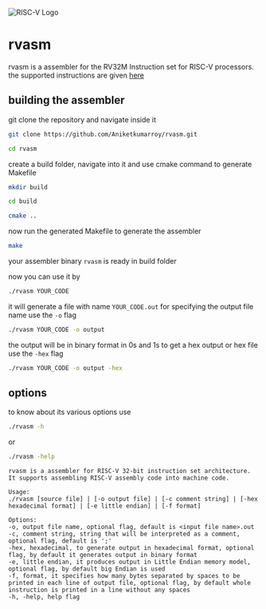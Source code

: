 ![RISC-V Logo](https://riscv.org/wp-content/uploads/2020/06/riscv-color.svg)
# rvasm

rvasm is a assembler for the RV32M Instruction set for RISC-V processors.
the supported instructions are given [here](/instruction_set_encoding.s)

## building the assembler
git clone the repository and navigate inside it
```bash
git clone https://github.com/Aniketkumarroy/rvasm.git
```
```bash
cd rvasm
```
create a build folder, navigate into it and use cmake command to generate Makefile
```bash
mkdir build
```
```bash
cd build
```
```bash
cmake ..
```
now run the generated Makefile to generate the assembler
```bash
make
```
your assembler binary ```rvasm``` is ready in build folder

now you can use it by
```bash
./rvasm YOUR_CODE
```

it will generate a file with name ```YOUR_CODE.out```
for specifying the output file name use the ```-o``` flag
```bash
./rvasm YOUR_CODE -o output
```
the output will be in binary format in 0s and 1s
to get a hex output or hex file use the ```-hex``` flag
```bash
./rvasm YOUR_CODE -o output -hex
```
## options
to know about its various options use
```bash
./rvasm -h
```
or
```bash
./rvasm -help
```
```
rvasm is a assembler for RISC-V 32-bit instruction set architecture. 
It supports assembling RISC-V assembly code into machine code.

Usage:
./rvasm [source file] | [-o output file] | [-c comment string] | [-hex hexadecimal format] | [-e little endian] | [-f format]

Options:
-o, output file name, optional flag, default is <input file name>.out
-c, comment string, string that will be interpreted as a comment, optional flag, default is ';'
-hex, hexadecimal, to generate output in hexadecimal format, optional flag, by default it generates output in binary format
-e, little endian, it produces output in Little Endian memory model, optional flag, by default big Endian is used
-f, format, it specifies how many bytes separated by spaces to be printed in each line of output file, optional flag, by default whole instruction is printed in a line without any spaces
-h, -help, help flag
```